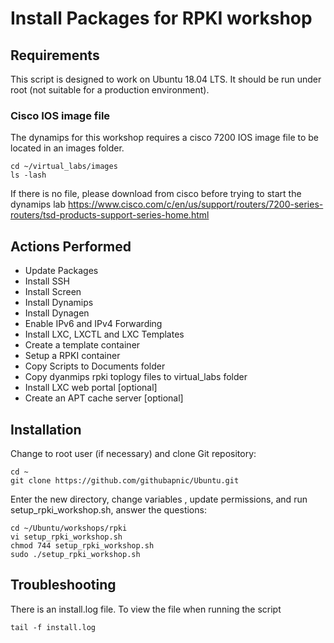 # Install Packages for RPKI workshop
## Requirements
This script is designed to work on Ubuntu 18.04 LTS. It should be run under root (not suitable for a production environment).

### Cisco IOS image file
The dynamips for this workshop requires a cisco 7200 IOS image file to be located in an images folder.

```
cd ~/virtual_labs/images
ls -lash
```
If there is no file, please download from cisco before trying to start the dynamips lab
https://www.cisco.com/c/en/us/support/routers/7200-series-routers/tsd-products-support-series-home.html

## Actions Performed
* Update Packages
* Install SSH
* Install Screen
* Install Dynamips
* Install Dynagen
* Enable IPv6 and IPv4 Forwarding
* Install LXC, LXCTL and LXC Templates
* Create a template container
* Setup a RPKI container
* Copy Scripts to Documents folder
* Copy dyanmips rpki toplogy files to virtual_labs folder
* Install LXC web portal [optional]
* Create an APT cache server [optional]

## Installation
Change to root user (if necessary) and clone Git repository:
```
cd ~
git clone https://github.com/githubapnic/Ubuntu.git
```
Enter the new directory, change variables , update permissions, and run setup_rpki_workshop.sh, answer the questions:
```
cd ~/Ubuntu/workshops/rpki
vi setup_rpki_workshop.sh
chmod 744 setup_rpki_workshop.sh
sudo ./setup_rpki_workshop.sh
```

## Troubleshooting
There is an install.log file. To view the file when running the script
```
tail -f install.log
```
